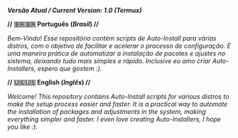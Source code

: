 **_Versão Atual / Current Version: 1.0 (Termux)_**

**// 🇧🇷🇧🇷 Português (_Brasil_) //**

_Bem-Vindo! Esse repositório contém scripts de Auto-Install para várias distros, com o objetivo de facilitar e acelerar o processo de configuração. É uma maneira prática de automatizar a instalação de pacotes e ajustes no sistema, deixando tudo mais simples e rápido. Inclusive eu amo criar Auto-Installers, espero que gostem :)._

**// 🇺🇸🇺🇸 English (_Inglês_) //**

_Welcome! This repository contains Auto-Install scripts for various distros to make the setup process easier and faster. It is a practical way to automate the installation of packages and adjustments in the system, making everything simpler and faster. I even love creating Auto-Installers, I hope you like :)._
